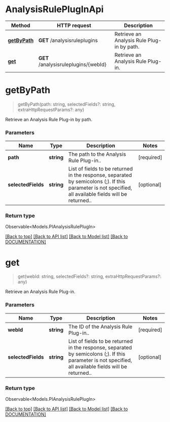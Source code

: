 # AnalysisRulePlugInApi

Method | HTTP request | Description
------------ | ------------- | -------------
[**getByPath**](AnalysisRulePlugInApi.md#getbypath) | **GET** /analysisruleplugins | Retrieve an Analysis Rule Plug-in by path.
[**get**](AnalysisRulePlugInApi.md#get) | **GET** /analysisruleplugins/{webId} | Retrieve an Analysis Rule Plug-in.


# **getByPath**
> getByPath(path: string, selectedFields?: string, extraHttpRequestParams?: any)

Retrieve an Analysis Rule Plug-in by path.

### Parameters

Name | Type | Description | Notes
------------- | ------------- | ------------- | -------------
 **path** | **string**| The path to the Analysis Rule Plug-in.. | [required]
 **selectedFields** | **string**| List of fields to be returned in the response, separated by semicolons (;). If this parameter is not specified, all available fields will be returned.. | [optional]


### Return type

Observable<Models.PIAnalysisRulePlugIn>

[[Back to top]](#) [[Back to API list]](../../DOCUMENTATION.md#documentation-for-api-endpoints) [[Back to Model list]](../../DOCUMENTATION.md#documentation-for-models) [[Back to DOCUMENTATION]](../../DOCUMENTATION.md)

# **get**
> get(webId: string, selectedFields?: string, extraHttpRequestParams?: any)

Retrieve an Analysis Rule Plug-in.

### Parameters

Name | Type | Description | Notes
------------- | ------------- | ------------- | -------------
 **webId** | **string**| The ID of the Analysis Rule Plug-in.. | [required]
 **selectedFields** | **string**| List of fields to be returned in the response, separated by semicolons (;). If this parameter is not specified, all available fields will be returned.. | [optional]


### Return type

Observable<Models.PIAnalysisRulePlugIn>

[[Back to top]](#) [[Back to API list]](../../DOCUMENTATION.md#documentation-for-api-endpoints) [[Back to Model list]](../../DOCUMENTATION.md#documentation-for-models) [[Back to DOCUMENTATION]](../../DOCUMENTATION.md)
